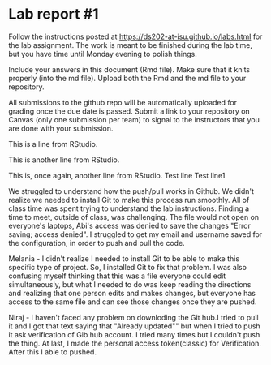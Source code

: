
<!-- README.md is generated from README.Rmd. Please edit the README.Rmd file -->

# Lab report \#1

Follow the instructions posted at
<https://ds202-at-isu.github.io/labs.html> for the lab assignment. The
work is meant to be finished during the lab time, but you have time
until Monday evening to polish things.

Include your answers in this document (Rmd file). Make sure that it
knits properly (into the md file). Upload both the Rmd and the md file
to your repository.

All submissions to the github repo will be automatically uploaded for
grading once the due date is passed. Submit a link to your repository on
Canvas (only one submission per team) to signal to the instructors that
you are done with your submission.

This is a line from RStudio.

This is another line from RStudio. 

This is, once again, another line from RStudio.
Test line
Test line1

We struggled to understand how the push/pull works in Github. 
We didn't realize we needed to install Git to make this process run smoothly. 
All of class time was spent trying to understand the lab instructions. Finding a time to meet, outside of class, was challenging.
The file would not open on everyone's laptops, Abi's access was denied to save the changes "Error saving; access denied".
I struggled to get my email and username saved for the configuration, in order to push and pull the code. 

Melania - I didn't realize I needed to install Git to be able to make this specific type of project. So, I installed Git to fix that problem. I was also confusing myself thinking that this was a file everyone could edit simultaneously, but what I needed to do was keep reading the directions and realizing that one person edits and makes changes, but everyone has access to the same file and can see those changes once they are pushed.

Niraj - I haven't faced any problem on downloding the Git hub.I tried to pull it and I got that text saying that "Already updated"" but when I tried to push it ask verification of Gib hub account. I tried many times but I couldn't push the thing. At last, I made the personal access token(classic) for Verification. After this I able to pushed.  

